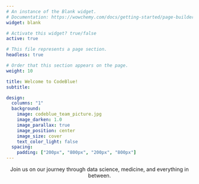 ```yaml
---
# An instance of the Blank widget.
# Documentation: https://wowchemy.com/docs/getting-started/page-builder/
widget: blank

# Activate this widget? true/false
active: true

# This file represents a page section.
headless: true

# Order that this section appears on the page.
weight: 10

title: Welcome to CodeBlue!
subtitle:

design:
  columns: "1"
  background:
    image: codeblue_team_picture.jpg
    image_darken: 1.0
    image_parallax: true
    image_position: center
    image_size: cover
    text_color_light: false
  spacing:
    padding: ["200px", "800px", "200px", "800px"]
---
```


<p style="text-align: center;">
Join us on our journey through data science, medicine, and everything in between.
</p>

